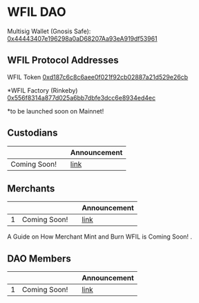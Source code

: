 # WFIL DAO 
Multisig Wallet (Gnosis Safe): [0x44443407e196298a0aD68207Aa93eA919df53961](https://etherscan.io/address/0x44443407e196298a0aD68207Aa93eA919df53961)

## WFIL Protocol Addresses
WFIL Token [0xd187c6c8c6aee0f021f92cb02887a21d529e26cb](https://etherscan.io/address/0xd187c6c8c6aee0f021f92cb02887a21d529e26cb#code)

*WFIL Factory (Rinkeby) [0x556f8314a877d025a6bb7dbfe3dcc6e8934ed4ec](https://rinkeby.etherscan.io/address/0x556f8314a877d025a6bb7dbfe3dcc6e8934ed4ec#code)

*to be launched soon on Mainnet!

## Custodians
|||Announcement|
|---|------|---------|
|Coming Soon!   |[]()      | [link]() |

## Merchants
|   |      |         | Announcement |
|---|------|---------|-------------|
|1| Coming Soon!|[]()|[link]() |

A Guide on How Merchant Mint and Burn WFIL is Coming Soon! []().

## DAO Members
|   |      |         | Announcement |
|---|------|---------|-------------|
|1|Coming Soon!|[]()|[link]()|


